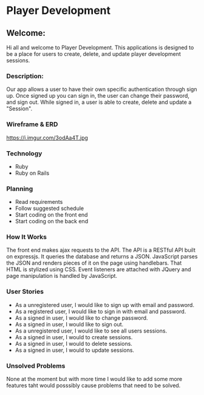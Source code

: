 # Player Development

## Welcome:

Hi all and welcome to Player Development. This applications is designed to be a
place for users to create, delete, and update player development sessions.

### Description:

Our app allows a user to have their own specific authentication through sign up.
Once signed up you can sign in, the user can change their password, and sign out.
While signed in, a user is able to create, delete and update a "Session".

### Wireframe & ERD

https://i.imgur.com/3odAa4T.jpg

### Technology

- Ruby
- Ruby on Rails

### Planning

- Read requirements
- Follow suggested schedule
- Start coding on the front end
- Start coding on the back end

### How It Works

The front end makes ajax requests to the API. The API is a RESTful API built on
expressjs. It queries the database and returns a JSON. JavaScript parses the JSON
and renders pieces of it on the page using handlebars. That HTML is stylized using
CSS. Event listeners are attached with JQuery and page manipulation is handled by
JavaScript.

### User Stories

- As a unregistered user, I would like to sign up with email and password.
- As a registered user, I would like to sign in with email and password.
- As a signed in user, I would like to change password.
- As a signed in user, I would like to sign out.
- As a unregistered user, I would like to see all users sessions.
- As a signed in user, I would to create sessions.
- As a signed in user, I would to delete sessions.
- As a signed in user, I would to update sessions.

### Unsolved Problems

None at the moment but with more time I would like to add some more features taht would posssibly cause problems that need to be solved.
